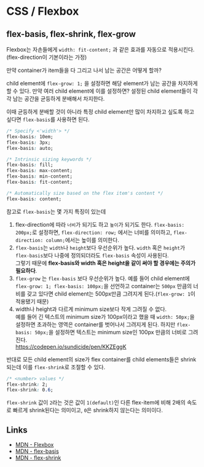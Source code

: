 # CSS / Flexbox

## flex-basis, flex-shrink, flex-grow

Flexbox는 자손들에게 `width: fit-content;` 과 같은 효과를 자동으로 적용시킨다.(flex-direction이 기본이라는 가정)

만약 container가 item들을 다 그리고 나서 남는 공간은 어떻게 할까?

child element에 `flex-grow: 1;` 을 설정하면 해당 element가 남는 공간을 차지하게 할 수 있다. 만약 여러 child element에 이를 설정하면? 설정된 child element들이 각각 남는 공간을 균등하게 분배해서 차지한다.

이때 균등하게 분배할 것이 아니라 특정 child element만 많이 차지하고 싶도록 하고 싶다면 `flex-basis`를 사용하면 된다.

```css
/* Specify <'width'> */
flex-basis: 10em;
flex-basis: 3px;
flex-basis: auto;

/* Intrinsic sizing keywords */
flex-basis: fill;
flex-basis: max-content;
flex-basis: min-content;
flex-basis: fit-content;

/* Automatically size based on the flex item's content */
flex-basis: content;
```

참고로 `flex-basis`는 몇 가지 특징이 있는데
1. flex-direction에 따라 `너비`가 되기도 하고 `높이`가 되기도 한다.
  `flex-basis: 200px;`로 설정하면, `flex-direction: row;` 에서는 너비를 의미하고, `flex-direction: column;`에서는 높이를 의미한다.
1. `flex-basis`는 `width`나 `height`보다 우선순위가 높다.
  `width` 혹은 `height`가 `flex-basis`보다 나중에 정의되더라도 `flex-basis` 속성이 사용된다. <br/>
  그렇기 때문에 **flex-basis와 width 혹은 height을 같이 써야 할 경우에는 주의가 필요하다**.
1. `flex-grow` 는 `flex-basis` 보다 우선순위가 높다.
  예를 들어 child element에 `flex-grow: 1; flex-basis: 100px;`을 선언하고 container는 `500px` 만큼의 너비를 갖고 있다면 child element는 500px만큼 그려지게 된다.(`flex-grow: 1`이 적용됐기 때문)
1. width나 height과 다르게 minimum size보다 작게 그려질 수 없다. <br/>
  예를 들어 긴 텍스트의 minimum size가 100px이라고 했을 때 `width: 50px;`을 설정하면 초과하는 영역은 container를 벗어나서 그려지게 된다. 하지만 `flex-basis: 50px;`을 설정하면 텍스트는 minimum size인 100px 만큼의 너비로 그려진다. <br/>
  https://codepen.io/sundicide/pen/KKZEggK

반대로 모든 child element의 size가 flex container를 child elements들은 shrink되는데 이를 `flex-shrink`로 조절할 수 있다.

```css
/* <number> values */
flex-shrink: 2;
flex-shrink: 0.6;
```

`flex-shrink` 값이 `2`라는 것은 값이 `1(default)`인 다른 flex-item에 비해 2배의 속도로 빠르게 shrink된다는 의미이고, `0`은 shrink하지 않는다는 의미이다.

## Links
- [MDN - Flexbox](https://developer.mozilla.org/en-US/docs/Web/CSS/CSS_Flexible_Box_Layout/Basic_Concepts_of_Flexbox)
- [MDN - flex-basis](https://developer.mozilla.org/en-US/docs/Web/CSS/flex-basis)
- [MDN - flex-shrink](https://developer.mozilla.org/en-US/docs/Web/CSS/flex-shrink)